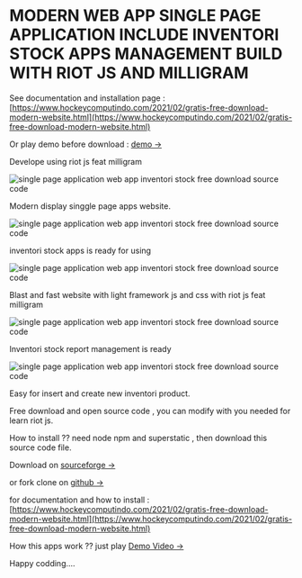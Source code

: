 # MODERN WEB APP SINGLE PAGE APPLICATION INCLUDE INVENTORI STOCK APPS MANAGEMENT BUILD WITH RIOT JS AND MILLIGRAM

See documentation and installation page :  
[https://www.hockeycomputindo.com/2021/02/gratis-free-download-modern-website.html](https://www.hockeycomputindo.com/2021/02/gratis-free-download-modern-website.html)

Or play demo before download : [demo →](https://youtu.be/p-tcO2i_pcw)

Develope using riot js feat milligram

![single page application web app inventori stock free download source code](https://a.fsdn.com/con/app/proj/riotjs/screenshots/create%20single%20app%20feat%20inventori%20apps%20free%20download%20source%20code%20gratis%20%286%29.png/max/max/1)

Modern display singgle page apps website.

![single page application web app inventori stock free download source code](https://a.fsdn.com/con/app/proj/riotjs/screenshots/create%20single%20app%20feat%20inventori%20apps%20free%20download%20source%20code%20gratis%20%283%29.png/max/max/1)

inventori stock apps is ready for using

![single page application web app inventori stock free download source code](https://a.fsdn.com/con/app/proj/riotjs/screenshots/create%20single%20app%20feat%20inventori%20apps%20free%20download%20source%20code%20gratis%20%284%29.png/max/max/1)

Blast and fast website with light framework js and css with riot js feat milligram

![single page application web app inventori stock free download source code](https://a.fsdn.com/con/app/proj/riotjs/screenshots/create%20single%20app%20feat%20inventori%20apps%20free%20download%20source%20code%20gratis%20%282%29.png/max/max/1)

Inventori stock report management is ready

![single page application web app inventori stock free download source code](https://a.fsdn.com/con/app/proj/riotjs/screenshots/create%20single%20app%20feat%20inventori%20apps%20free%20download%20source%20code%20gratis%20%281%29.png/max/max/1)

Easy for insert and create new inventori product.

Free download and open source code , you can modify with you needed for learn riot js.

How to install ?? need node npm and superstatic , then download this source code file.

Download on [sourceforge →](https://sourceforge.net/projects/riotjs/)

or fork clone on [github →](https://github.com/mesinkasir/riotweb-inventoriapp)

for documentation and how to install :  
[https://www.hockeycomputindo.com/2021/02/gratis-free-download-modern-website.html](https://www.hockeycomputindo.com/2021/02/gratis-free-download-modern-website.html)

How this apps work ?? just play [Demo Video →](https://youtu.be/p-tcO2i_pcw)

Happy codding....